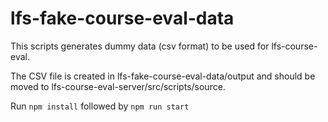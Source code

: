 # lfs-fake-course-eval-data

This scripts generates dummy data (csv format) to be used for lfs-course-eval.

The CSV file is created in lfs-fake-course-eval-data/output and should be moved to lfs-course-eval-server/src/scripts/source.

Run `npm install` followed by `npm run start`
